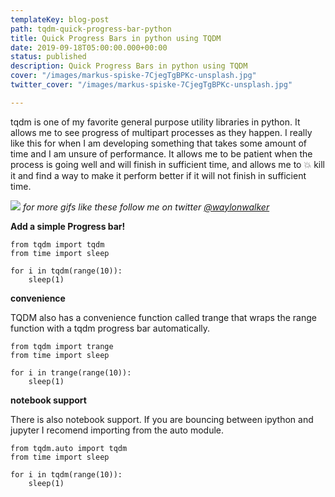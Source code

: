 ```yaml
---
templateKey: blog-post
path: tqdm-quick-progress-bar-python
title: Quick Progress Bars in python using TQDM
date: 2019-09-18T05:00:00.000+00:00
status: published
description: Quick Progress Bars in python using TQDM
cover: "/images/markus-spiske-7CjegTgBPKc-unsplash.jpg"
twitter_cover: "/images/markus-spiske-7CjegTgBPKc-unsplash.jpg"

---
```

tqdm is one of my favorite general purpose utility libraries in python.  It allows me to see progress of multipart processes as they happen.  I really like this for when I am developing something that takes some amount of time and I am unsure of performance.  It allows me to be patient when the process is going well and will finish in sufficient time, and allows me to 💥 kill it and find a way to make it perform better if it will not finish in sufficient time.

![](/images/tqdm2.gif)
_for more gifs like these follow me on twitter [@waylonwalker](https://twitter.com/_WaylonWalker)_

**Add a simple Progress bar!**
```
from tqdm import tqdm
from time import sleep

for i in tqdm(range(10)):
	sleep(1)
```

**convenience**

TQDM also has a convenience function called trange that wraps the range function with a tqdm progress bar automatically.

```
from tqdm import trange
from time import sleep

for i in trange(range(10)):
	sleep(1)
```


**notebook support**

There is also notebook support.  If you are bouncing between ipython and jupyter I recomend importing from the auto module.

```
from tqdm.auto import tqdm
from time import sleep

for i in tqdm(range(10)):
	sleep(1)
```